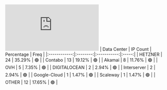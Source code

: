 ![Diagramm](https://github.com/obajay/StateSync-snapshots/blob/main/Projects/Desmos/1/README.md)
| Data Center | IP Count | Percentage | Freq |
|:------------:|:--------:|:-----------:|:-----:|
| HETZNER | 24 | 35.29% | 🟢 |
| Contabo | 13 | 19.12% | 🟢 |
| Akamai | 8 | 11.76% | 🟢 |
| OVH | 5 | 7.35% | 🟢 |
| DIGITALOCEAN | 2 | 2.94% | 🟢 |
| Interserver | 2 | 2.94% | 🟢 |
| Google-Cloud | 1 | 1.47% | 🟢 |
| Scaleway | 1 | 1.47% | 🟢 |
| OTHER | 12 | 17.65% | 🟢 |